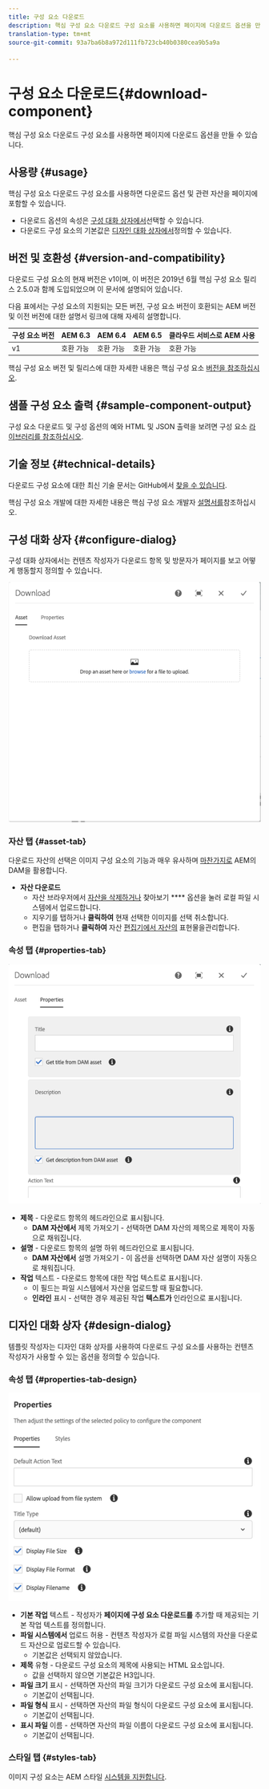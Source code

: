 ```yaml
---
title: 구성 요소 다운로드
description: 핵심 구성 요소 다운로드 구성 요소를 사용하면 페이지에 다운로드 옵션을 만들 수 있습니다.
translation-type: tm+mt
source-git-commit: 93a7ba6b8a972d111fb723cb40b0380cea9b5a9a

---
```



# 구성 요소 다운로드{#download-component}

핵심 구성 요소 다운로드 구성 요소를 사용하면 페이지에 다운로드 옵션을 만들 수 있습니다.

## 사용량 {#usage}

핵심 구성 요소 다운로드 구성 요소를 사용하면 다운로드 옵션 및 관련 자산을 페이지에 포함할 수 있습니다.

* 다운로드 옵션의 속성은 [구성 대화 상자에서](#configure-dialog)선택할 수 있습니다.
* 다운로드 구성 요소의 기본값은 [디자인 대화 상자에서](#design-dialog)정의할 수 있습니다.

## 버전 및 호환성 {#version-and-compatibility}

다운로드 구성 요소의 현재 버전은 v1이며, 이 버전은 2019년 6월 핵심 구성 요소 릴리스 2.5.0과 함께 도입되었으며 이 문서에 설명되어 있습니다.

다음 표에서는 구성 요소의 지원되는 모든 버전, 구성 요소 버전이 호환되는 AEM 버전 및 이전 버전에 대한 설명서 링크에 대해 자세히 설명합니다.

| 구성 요소 버전 | AEM 6.3 | AEM 6.4 | AEM 6.5 | 클라우드 서비스로 AEM 사용 |
|--- |--- |--- |---|---|
| v1 | 호환 가능 | 호환 가능 | 호환 가능 | 호환 가능 |

핵심 구성 요소 버전 및 릴리스에 대한 자세한 내용은 핵심 구성 요소 [버전을 참조하십시오](/help/versions.md).

## 샘플 구성 요소 출력 {#sample-component-output}

구성 요소 다운로드 및 구성 옵션의 예와 HTML 및 JSON 출력을 보려면 구성 요소 [라이브러리를 참조하십시오](https://adobe.com/go/aem_cmp_library_download).

## 기술 정보 {#technical-details}

다운로드 구성 요소에 대한 최신 기술 문서는 GitHub에서 [찾을 수 있습니다](https://adobe.com/go/aem_cmp_tech_download_v1).

핵심 구성 요소 개발에 대한 자세한 내용은 핵심 구성 요소 개발자 [설명서를](/help/developing/overview.md)참조하십시오.

## 구성 대화 상자 {#configure-dialog}

구성 대화 상자에서는 컨텐츠 작성자가 다운로드 항목 및 방문자가 페이지를 보고 어떻게 행동할지 정의할 수 있습니다.

![](/help/assets/screen-shot-2019-06-17-09.49.14.png)

### 자산 탭 {#asset-tab}

다운로드 자산의 선택은 이미지 구성 요소의 기능과 매우 유사하며 [마찬가지로](image.md) AEM의 DAM을 활용합니다.

* **자산 다운로드**
   * 자산 브라우저에서 [자산을 삭제하거나](https://docs.adobe.com/content/help/en/experience-manager-cloud-service/sites/authoring/fundamentals/environment-tools.html) 찾아보기 **** 옵션을 눌러 로컬 파일 시스템에서 업로드합니다.
   * 지우기를 탭하거나 **클릭하여** 현재 선택한 이미지를 선택 취소합니다.
   * 편집을 탭하거나 **클릭하여** 자산 [편집기에서 자산의](https://docs.adobe.com/content/help/en/experience-manager-cloud-service/assets/manage/manage-digital-assets.html) 표현물을관리합니다.

### 속성 탭 {#properties-tab}

![](/help/assets/screen-shot-2019-06-17-09.49.51.png)

* **제목** - 다운로드 항목의 헤드라인으로 표시됩니다.
   * **DAM 자산에서** 제목 가져오기 - 선택하면 DAM 자산의 제목으로 제목이 자동으로 채워집니다.
* **설명** - 다운로드 항목의 설명 하위 헤드라인으로 표시됩니다.
   * **DAM 자산에서** 설명 가져오기 - 이 옵션을 선택하면 DAM 자산 설명이 자동으로 채워집니다.
* **작업** 텍스트 - 다운로드 항목에 대한 작업 텍스트로 표시됩니다.
   * 이 필드는 파일 시스템에서 자산을 업로드할 때 필요합니다.
   * **인라인** 표시 - 선택한 경우 제공된 작업 **텍스트가** 인라인으로 표시됩니다.

## 디자인 대화 상자 {#design-dialog}

템플릿 작성자는 디자인 대화 상자를 사용하여 다운로드 구성 요소를 사용하는 컨텐츠 작성자가 사용할 수 있는 옵션을 정의할 수 있습니다.

### 속성 탭 {#properties-tab-design}

![](/help/assets/screen-shot-2019-06-17-10.04.31.png)

* **기본 작업** 텍스트 - 작성자가 **페이지에 구성 요소 다운로드를** 추가할 때 제공되는 기본 작업 텍스트를 정의합니다.
* **파일 시스템에서** 업로드 허용 - 컨텐츠 작성자가 로컬 파일 시스템의 자산을 다운로드 자산으로 업로드할 수 있습니다.
   * 기본값은 선택되지 않았습니다.
* **제목** 유형 - 다운로드 구성 요소의 제목에 사용되는 HTML 요소입니다.
   * 값을 선택하지 않으면 기본값은 H3입니다.
* **파일 크기** 표시 - 선택하면 자산의 파일 크기가 다운로드 구성 요소에 표시됩니다.
   * 기본값이 선택됩니다.
* **파일 형식** 표시 - 선택하면 자산의 파일 형식이 다운로드 구성 요소에 표시됩니다.
   * 기본값이 선택됩니다.
* **표시 파일** 이름 - 선택하면 자산의 파일 이름이 다운로드 구성 요소에 표시됩니다.
   * 기본값이 선택됩니다.

### 스타일 탭 {#styles-tab}

이미지 구성 요소는 AEM 스타일 [시스템을 지원합니다](/help/get-started/authoring.md#component-styling).

